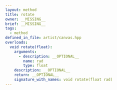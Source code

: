 ```yaml
---
layout: method
title: rotate
owner: __MISSING__
brief: __MISSING__
tags:
  - method
defined_in_file: artist/canvas.hpp
overloads:
  void rotate(float):
    arguments:
      - description: __OPTIONAL__
        name: rad
        type: float
    description: __OPTIONAL__
    return: __OPTIONAL__
    signature_with_names: void rotate(float rad)
---
```

